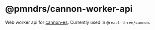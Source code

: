 # @pmndrs/cannon-worker-api

Web worker api for [cannon-es](https://github.com/pmndrs/cannon-es). Currently used in `@react-three/cannon`.
